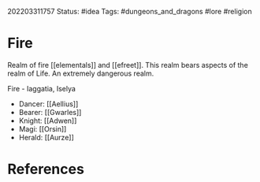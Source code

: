 202203311757
Status: #idea
Tags: #dungeons_and_dragons #lore #religion 

# Fire
Realm of fire [[elementals]] and [[efreet]]. This realm bears aspects of the realm of Life. An extremely dangerous realm.

Fire - Iaggatia, Iselya
- Dancer: [[Aellius]]
- Bearer: [[Gwarles]]
- Knight: [[Adwen]]
- Magi: [[Orsin]]
- Herald: [[Aurze]]


# References